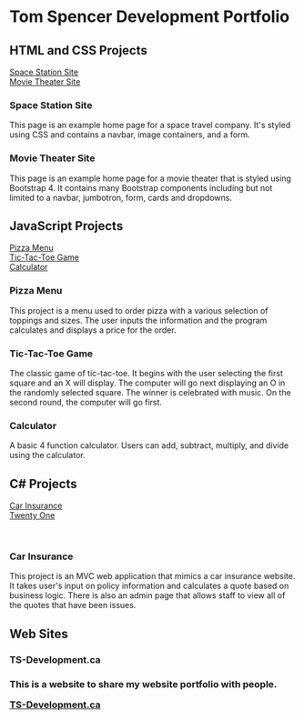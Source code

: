 <h1>Tom Spencer Development Portfolio</h1>

<h2>HTML and CSS Projects</h2>

[Space Station Site](https://github.com/TomSpencer-Dev/Development_Portfolio/blob/main/HTML_CSS_Projects/TheSpaceStation.html)<br>
[Movie Theater Site](https://github.com/TomSpencer-Dev/Development_Portfolio/blob/main/HTML_CSS_Projects/academy.cinemas.html)
<br>

<h3>Space Station Site</h3>

This page is an example home page for a space travel company. It's styled using CSS and contains a navbar, image containers, and a form.

<h3>Movie Theater Site</h3>

This page is an example home page for a movie theater that is styled using Bootstrap 4. It contains many Bootstrap components including but not limited to a navbar, jumbotron, form, cards and dropdowns. 

<h2>JavaScript Projects</h2>

[Pizza Menu](https://github.com/TomSpencer-Dev/Development_Portfolio/tree/main/JavaScript_Projects/Pizza_Menu)<br>
[Tic-Tac-Toe Game](https://github.com/TomSpencer-Dev/Development_Portfolio/tree/main/JavaScript_Projects/TicTacToe)<br>
[Calculator](https://github.com/TomSpencer-Dev/Development_Portfolio/tree/main/JavaScript_Projects/Calculator)
<br>

<h3>Pizza Menu</h3>

This project is a menu used to order pizza with a various selection of toppings and sizes. The user inputs the information and the program calculates and displays a price for the order.

<h3>Tic-Tac-Toe Game</h3>

The classic game of tic-tac-toe. It begins with the user selecting the first square and an X will display. The computer will go next displaying an O in the randomly selected square. The winner is celebrated with music. On the second round, the computer will go first. 

<h3>Calculator</h3>

A basic 4 function calculator. Users can add, subtract, multiply, and divide using the calculator. 

<h2>C# Projects</h2>

[Car Insurance](https://github.com/TomSpencer-Dev/Development_Portfolio/tree/main/C_Sharp_Projects/CarInsurance)<br>
[Twenty One](https://github.com/TomSpencer-Dev/Development_Portfolio/tree/main/C_Sharp_Projects/TwentyOne)

<br>

<h3>Car Insurance</h3>

This project is an MVC web application that mimics a car insurance website. It takes user's input 
on policy information and calculates a quote based on business logic. There is also an admin 
page that allows staff to view all of the quotes that have been issues. 

<h2>Web Sites</h2>

<h3>TS-Development.ca<h3>

This is a website to share my website portfolio with people.

[TS-Development.ca](https://github.com/TomSpencer-Dev/Development_Portfolio/blob/main/Websites/index.html)


